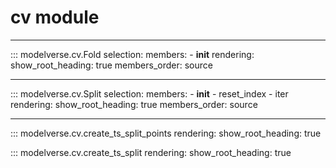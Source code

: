 # cv module
---

::: modelverse.cv.Fold
    selection:
        members:
            - __init__
    rendering:
        show_root_heading: true
        members_order: source

---

::: modelverse.cv.Split
    selection:
        members:
            - __init__
            - reset_index
            - iter
    rendering:
        show_root_heading: true
        members_order: source

---
::: modelverse.cv.create_ts_split_points
    rendering:
        show_root_heading: true

::: modelverse.cv.create_ts_split
    rendering:
        show_root_heading: true